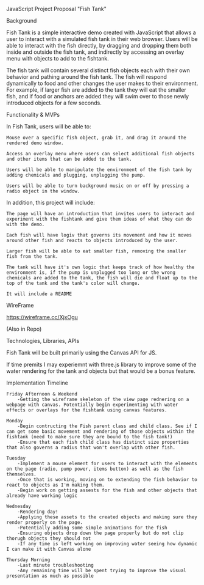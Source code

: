 JavaScript Project Proposal "Fish Tank"


Background

Fish Tank is a simple interactive demo created with JavaScript that allows a user to interact with a simulated fish tank in their web browser. Users will be able to interact with the fish directly, by dragging and dropping them both inside and outside the fish tank, and indirectly by accessing an overlay menu with objects to add to the fishtank. 

The fish tank will contain several distinct fish objects each with their own behavior and pathing around the fish tank. The fish will respond dynamically to food and other changes the user makes to their environment. For example, if larger fish are added to the tank they will eat the smaller fish, and if food or anchors are added they will swim over to those newly introduced objects for a few seconds.


Functionality & MVPs


In Fish Tank, users will be able to:

    Mouse over a specific fish object, grab it, and drag it around the rendered demo window.

    Access an overlay menu where users can select additional fish objects and other items that can be added to the tank.

    Users will be able to manipulate the environment of the fish tank by adding chemicals and plugging, unplugging the pump.

    Users will be able to turn background music on or off by pressing a radio object in the window.

In addition, this project will include:

    The page will have an introduction that invites users to interact and experiment with the fishtank and give them ideas of what they can do with the demo.

    Each fish will have logiv that governs its movement and how it moves around other fish and reacts to objects introduced by the user.

    Larger fish will be able to eat smaller fish, removing the smaller fish from the tank.

    The tank will have it's own logic that keeps track of how healthy the environment is, if the pump is unplugged too long or the wrong chemicals are added to the tank, the fish will die and float up to the top of the tank and the tank's color will change.

    It will include a README


WireFrame

https://wireframe.cc/XjxOgu

(Also in Repo)


Technologies, Libraries, APIs


Fish Tank will be built primarily using the Canvas API for JS.

If time premits I may experiemnt with three.js library to improve some of the water rendering for the tank and objects but that would be a bonus feature.


Implementation Timeline

    Friday Afternoon & Weekend
        -Getting the wireframe skeleton of the view page rednering on a webpage with canvas. Potentially begin experimenting with water effects or overlays for the fishtank using canvas features.

    Monday
        -Begin contructing the Fish parent class and child class. See if I can get some basic movement and rendering of those objects within the fishtank (need to make sure they are bound to the fish tank!)
        -Ensure that each fish child class has distinct size properties that also governs a radius that won't overlap with other fish.

    Tuesday
        -Implement a mouse element for users to interact with the elements on the page (radio, pump power, items button) as well as the fish themselves.
        -Once that is working, moving on to extending the fish behavior to react to objects as I'm making them.
        -Begin work on getting assests for the fish and other objects that already have working logic

    Wednesday
        -Rendering day!
        -Applying these assets to the created objects and making sure they render properly on the page.
        -Potentially adding some simple animations for the fish
        -Ensuring objects drop down the page properly but do not clip thorugh objects they should not
        -If any time is left working on improving water seeing how dynamic I can make it with Canvas alone

    Thursday Morning
        -Last minute troubleshooting
        -Any remaining time will be spent trying to improve the visual presentation as much as possible

